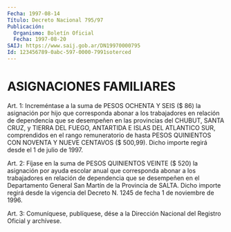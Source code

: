 ```yaml
---
Fecha: 1997-08-14
Título: Decreto Nacional 795/97
Publicación:
  Organismo: Boletín Oficial
  Fecha: 1997-08-20
SAIJ: https://www.saij.gob.ar/DN19970000795
Id: 123456789-0abc-597-0000-7991soterced
---
```

# ASIGNACIONES FAMILIARES

<a id="1"></a>
Art. 1: Increméntase a la suma de PESOS OCHENTA  Y SEIS ($ 86) la asignación por hijo que corresponda abonar a los trabajadores en relación  de  dependencia  que se desempeñen en las provincias  del CHUBUT, SANTA CRUZ, y TIERRA  DEL  FUEGO,  ANTARTIDA  E  ISLAS  DEL ATLANTICO  SUR,  comprendidos  en  el  rango remuneratorio de hasta PESOS  QUINIENTOS CON NOVENTA Y NUEVE CENTAVOS  ($  500,99).  Dicho importe regirá desde el 1 de julio de 1997.

<a id="2"></a>
Art. 2:  Fíjase  en  la suma de PESOS QUINIENTOS VEINTE ($ 520) la asignación por ayuda escolar  anual  que  corresponda  abonar a los trabajadores  en  relación de dependencia que se desempeñen  en  el Departamento General  San  Martín  de  la Provincia de SALTA. Dicho importe regirá desde la vigencia del Decreto N. 1245 de fecha 1 de noviembre de 1996.

<a id="3"></a>
Art. 3: Comuníquese, publíquese, dése a la Dirección  Nacional del Registro Oficial y archívese.